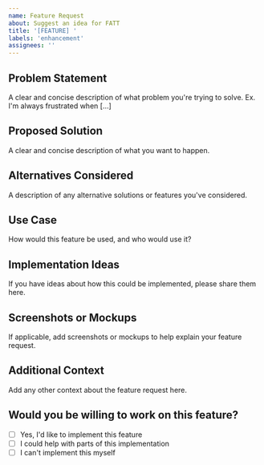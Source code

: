 ```yaml
---
name: Feature Request
about: Suggest an idea for FATT
title: '[FEATURE] '
labels: 'enhancement'
assignees: ''
---
```


## Problem Statement
A clear and concise description of what problem you're trying to solve. 
Ex. I'm always frustrated when [...]

## Proposed Solution
A clear and concise description of what you want to happen.

## Alternatives Considered
A description of any alternative solutions or features you've considered.

## Use Case
How would this feature be used, and who would use it?

## Implementation Ideas
If you have ideas about how this could be implemented, please share them here.

## Screenshots or Mockups
If applicable, add screenshots or mockups to help explain your feature request.

## Additional Context
Add any other context about the feature request here.

## Would you be willing to work on this feature?
- [ ] Yes, I'd like to implement this feature
- [ ] I could help with parts of this implementation
- [ ] I can't implement this myself